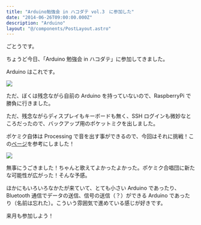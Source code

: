 ```yaml
---
title: "Arduino勉強会 in ハコダテ vol.3　に参加した"
date: "2014-06-26T09:00:00.000Z"
description: "Arduino"
layout: "@/components/PostLayout.astro"
---
```


ごとうです。

ちょうど今日、「Arduino 勉強会 in ハコダテ」に参加してきました。

Arduino はこれです。

![](https://cdn-images-1.medium.com/max/2000/0*olSWlSXxkUYZurBo.jpg)

ただ、ぼくは残念ながら自前の Arduino を持っていないので、RaspberryPi で勝負に行きました。

ただ、残念ながらディスプレイもキーボードも無く、SSH ログインも微妙なところだったので、バックアップ用のポケットミクを出しました。

ポケミク自体は Processing で音を出す事ができるので、今回はそれに挑戦！この[ページ](http://karaage.hatenadiary.jp/entry/2014/04/07/001531)を参考にしました！

![](https://cdn-images-1.medium.com/max/2000/0*VtBotX_X-IrWkBL6.jpg)

無事にうごきました！ちゃんと歌えてよかったよかった。ポケミク合唱団に新たな可能性が広がった！そんな予感。

ほかにもいろいろなかたが来ていて、とても小さい Arduino であったり、Bluetooth 通信でデータの送信、信号の送信（？）ができる Arduino であったり（名前は忘れた）。こういう雰囲気で進めている感じが好きです。

来月も参加しよう！
